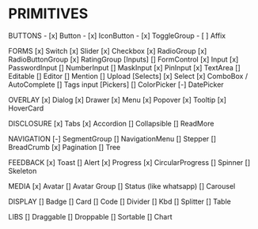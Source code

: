 # PRIMITIVES

  BUTTONS
    - [x] Button
    - [x] IconButton
    - [x] ToggleGroup
    - [ ] Affix

  FORMS
    [x] Switch
    [x] Slider
    [x] Checkbox
    [x] RadioGroup
    [x] RadioButtonGroup
    [x] RatingGroup
    [Inputs]
    [] FormControl
    [x] Input
    [x] PasswordInput
    [] NumberInput
    [] MaskInput
    [x] PinInput
    [x] TextArea
    [] Editable
    [] Editor
    [] Mention
    [] Upload
    [Selects]
    [x] Select
    [x] ComboBox / AutoComplete
    [] Tags input
    [Pickers]
    [] ColorPicker
    [-] DatePicker

  OVERLAY
    [x] Dialog
    [x] Drawer
    [x] Menu
    [x] Popover
    [x] Tooltip
    [x] HoverCard
  
  DISCLOSURE 
    [x] Tabs
    [x] Accordion
    [] Collapsible
    [] ReadMore

  NAVIGATION
    [-] SegmentGroup
    [] NavigationMenu
    [] Stepper
    [] BreadCrumb
    [x] Pagination
    [] Tree

  FEEDBACK
    [x] Toast
    [] Alert
    [x] Progress
    [x] CircularProgress
    [] Spinner
    [] Skeleton
  
  MEDIA
    [x] Avatar
    [] Avatar Group
    [] Status (like whatsapp)
    [] Carousel

  DISPLAY
    [] Badge
    [] Card
    [] Code
    [] Divider
    [] Kbd
    [] Splitter
    [] Table

  LIBS
    [] Draggable
    [] Droppable
    [] Sortable
    [] Chart
